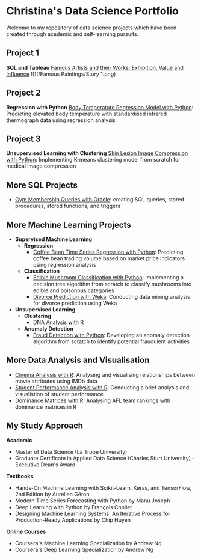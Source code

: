 # Christina's Data Science Portfolio
Welcome to my repository of data science projects which have been created through academic and self-learning pursuits. 

## Project 1
**SQL and Tableau**
[Famous Artists and their Works: Exhibition, Value and Influence](https://public.tableau.com/views/FamousArtistsandtheirWorks/Art?:language=en-GB&:sid=&:redirect=auth&:display_count=n&:origin=viz_share_link)
![](/Famous Paintings/Story 1.png)

## Project 2
**Regression with Python**
[Body Temperature Regression Model with Python](Infrared%20Thermography%20Regression.ipynb): Predicting elevated body temperature with standardised infrared thermograph data using regression analysis 

## Project 3
**Unsupervised Learning with Clustering**
[Skin Lesion Image Compression with Python](Skin%20Lesion%20K-Means%20Clustering.ipynb): Implementing K-means clustering model from scratch for medical image compression

## More SQL Projects
  - [Gym Membership Queries with Oracle](Gym_SQL.ipynb): creating SQL queries, stored procedures, stored functions, and triggers
      
## More Machine Learning Projects
  - **Supervised Machine Learning**
    - **Regression**
      - [Coffee Bean Time Series Regression with Python](Coffee%20Bean%20Regression.ipynb): Predicting coffee bean trading volume based on market price indicators using regression analysis 
    - **Classification**
      - [Edible Mushroom Classification with Python](Mushroom%20Classification.ipynb): Implementing a decision tree algorithm from scratch to classify mushrooms into edible and poisonous categories
      - [Divorce Prediction with Weka](Divorce%20Prediction.ipynb): Conducting data mining analysis for divorce prediction using Weka
  - **Unsupervised Learning**
    - **Clustering**
      - DNA Analysis with R
    - **Anomaly Detection**
      - [Fraud Detection with Python](Transaction%20Fraud%20Anomaly%20Detection.ipynb): Developing an anomaly detection algorithm from scratch to identify potential fraudulent activities
 
## More Data Analysis and Visualisation
  - [Cinema Analysis with R](Data%20Analysis%20of%20IMDB%20Dataset.ipynb): Analysing and visualising relationships between movie attributes using IMDb data
  - [Student Performance Analysis with R](Data%20Analysis%20of%20Student%20Marks.ipynb): Conducting a brief analysis and visualistion of student performance
  - [Dominance Matrices with R](Dominance%20Matrices.ipynb): Analysing AFL team rankings with dominance matrices in R
  

## My Study Approach
**Academic**
- Master of Data Science (La Trobe University)
- Graduate Certificate in Applied Data Science (Charles Sturt University) - Executive Dean's Award

**Textbooks**
- Hands-On Machine Learning with Scikit-Learn, Keras, and TensorFlow, 2nd Edition by Aurélien Géron
- Modern Time Series Forecasting with Python by Manu Joseph
- Deep Learning with Python by François Chollet
- Designing Machine Learning Systems: An Iterative Process for Production-Ready Applications by Chip Huyen

**Online Courses**
- Coursera's Machine Learning Specialization by Andrew Ng
- Coursera's Deep Learning Specialization by Andrew Ng
